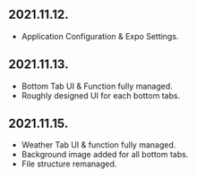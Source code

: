 ## 2021.11.12.
- Application Configuration & Expo Settings.

## 2021.11.13.
- Bottom Tab UI & Function fully managed.
- Roughly designed UI for each bottom tabs.

## 2021.11.15.
- Weather Tab UI & function fully managed.
- Background image added for all bottom tabs.
- File structure remanaged.